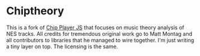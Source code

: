 # Chiptheory

This is a fork of [Chip Player JS](https://github.com/mmontag/chip-player-js) that focuses on music theory analysis of NES tracks. 
All credits for tremendous original work go to Matt Montag and all contributors to libraries that he managed to wire together. I'm just writing a tiny layer on top. The licensing is the same.
